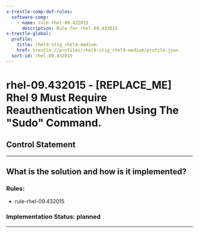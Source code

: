```yaml
---
x-trestle-comp-def-rules:
  software-comp:
    - name: rule-rhel-09.432015
      description: Rule for rhel-09.432015
x-trestle-global:
  profile:
    title: rhel9-stig_rhel9-medium
    href: trestle://profiles/rhel9-stig_rhel9-medium/profile.json
  sort-id: rhel-09.432015
---
```


# rhel-09.432015 - \[REPLACE_ME\] Rhel 9 Must Require Reauthentication When Using The "Sudo" Command.

## Control Statement

______________________________________________________________________

## What is the solution and how is it implemented?

<!-- For implementation status enter one of: implemented, partial, planned, alternative, not-applicable -->

<!-- Note that the list of rules under ### Rules: is read-only and changes will not be captured after assembly to JSON -->

<!-- Add control implementation description here for control: rhel-09.432015 -->

### Rules:

  - rule-rhel-09.432015

### Implementation Status: planned

______________________________________________________________________
